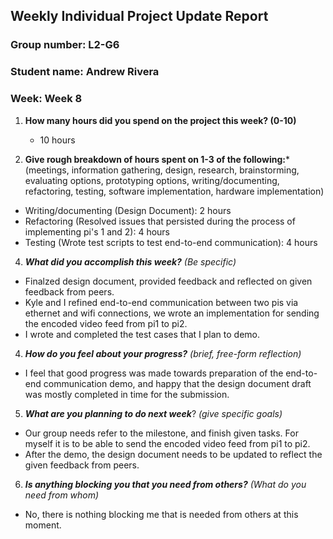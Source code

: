 ## Weekly Individual Project Update Report
### Group number: L2-G6
### Student name: Andrew Rivera
### Week: Week 8
1. **How many hours did you spend on the project this week? (0-10)** 
   -  10 hours

2. **Give rough breakdown of hours spent on 1-3 of the following:***
   (meetings, information gathering, design, research, brainstorming, evaluating options, prototyping options, writing/documenting, refactoring, testing, software implementation, hardware implementation)
  - Writing/documenting (Design Document): 2 hours
  - Refactoring (Resolved issues that persisted during the process of implementing pi's 1 and 2): 4 hours
  - Testing (Wrote test scripts to test end-to-end communication): 4 hours
   
4. ***What did you accomplish this week?*** _(Be specific)_
  - Finalzed design document, provided feedback and reflected on given feedback from peers.
  - Kyle and I refined end-to-end communication between two pis via ethernet and wifi connections, we wrote an implementation for sending the encoded video feed from pi1 to pi2.
  - I wrote and completed the test cases that I plan to demo.

4. ***How do you feel about your progress?*** _(brief, free-form reflection)_
  - I feel that good progress was made towards preparation of the end-to-end communication demo, and happy that the design document draft was mostly completed in time for the submission.
    
5. ***What are you planning to do next week***? _(give specific goals)_
  - Our group needs refer to the milestone, and finish given tasks. For myself it is to be able to send the encoded video feed from pi1 to pi2.
  - After the demo, the design document needs to be updated to reflect the given feedback from peers.
    
6. ***Is anything blocking you that you need from others?*** _(What do you need from whom)_
  - No, there is nothing blocking me that is needed from others at this moment.
